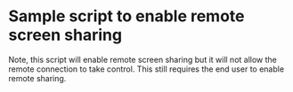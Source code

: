 # Sample script to enable remote screen sharing

Note, this script will enable remote screen sharing but it will not allow the remote connection to take control. This still requires the end user to enable remote sharing.
